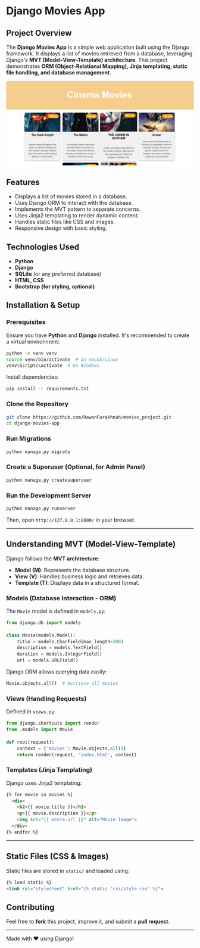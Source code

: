 # Django Movies App

## Project Overview
The **Django Movies App** is a simple web application built using the Django framework. It displays a list of movies retrieved from a database, leveraging Django's **MVT (Model-View-Template) architecture**. This project demonstrates **ORM (Object-Relational Mapping), Jinja templating, static file handling, and database management**.

![Project Screenshot](django_movies_app/static/img/move_app.png)

## Features
- Displays a list of movies stored in a database.
- Uses Django ORM to interact with the database.
- Implements the MVT pattern to separate concerns.
- Uses Jinja2 templating to render dynamic content.
- Handles static files like CSS and images.
- Responsive design with basic styling.

## Technologies Used
- **Python**
- **Django**
- **SQLite** (or any preferred database)
- **HTML, CSS**
- **Bootstrap (for styling, optional)**

## Installation & Setup

### Prerequisites
Ensure you have **Python** and **Django** installed. It's recommended to create a virtual environment:

```sh
python -m venv venv
source venv/bin/activate  # On macOS/Linux
venv\Scripts\activate  # On Windows
```

Install dependencies:
```sh
pip install -r requirements.txt
```

### Clone the Repository
```sh
git clone https://github.com/RawanFarakhnah/movies_project.git
cd django-movies-app
```

### Run Migrations
```sh
python manage.py migrate
```

### Create a Superuser (Optional, for Admin Panel)
```sh
python manage.py createsuperuser
```

### Run the Development Server
```sh
python manage.py runserver
```
Then, open `http://127.0.0.1:8000/` in your browser.

---

## Understanding MVT (Model-View-Template)
Django follows the **MVT architecture**:
- **Model (M)**: Represents the database structure.
- **View (V)**: Handles business logic and retrieves data.
- **Template (T)**: Displays data in a structured format.

### Models (Database Interaction - ORM)
The `Movie` model is defined in `models.py`:
```python
from django.db import models

class Movie(models.Model):
    title = models.CharField(max_length=200)
    description = models.TextField()
    duration = models.IntegerField()
    url = models.URLField()
```
Django ORM allows querying data easily:
```python
Movie.objects.all()  # Retrieve all movies
```

### Views (Handling Requests)
Defined in `views.py`:
```python
from django.shortcuts import render
from .models import Movie

def root(request):
    context = {'movies': Movie.objects.all()}
    return render(request, 'index.html', context)
```

### Templates (Jinja Templating)
Django uses Jinja2 templating:
```html
{% for movie in movies %}
  <div>
    <h2>{{ movie.title }}</h2>
    <p>{{ movie.description }}</p>
    <img src="{{ movie.url }}" alt="Movie Image">
  </div>
{% endfor %}
```

---

## Static Files (CSS & Images)
Static files are stored in `static/` and loaded using:
```html
{% load static %}
<link rel="stylesheet" href="{% static 'css/style.css' %}">
```

## Contributing
Feel free to **fork** this project, improve it, and submit a **pull request**.

---

Made with ❤️ using Django!
